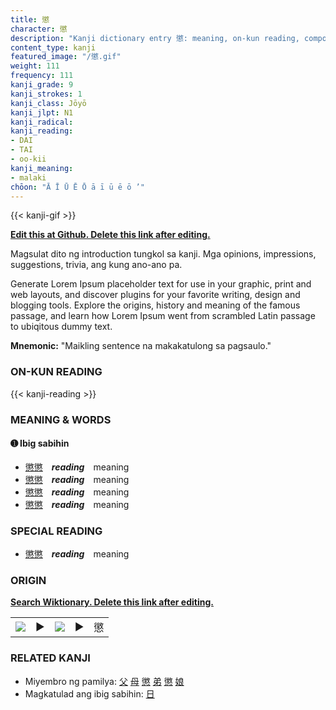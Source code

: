 ```yaml
---
title: 懲
character: 懲
description: "Kanji dictionary entry 懲: meaning, on-kun reading, compounds, origin, related kanji"
content_type: kanji
featured_image: "/懲.gif"
weight: 111
frequency: 111
kanji_grade: 9
kanji_strokes: 1
kanji_class: Jōyō
kanji_jlpt: N1
kanji_radical: 
kanji_reading: 
- DAI
- TAI
- oo-kii
kanji_meaning:
- malaki
chōon: "Ā Ī Ū Ē Ō ā ī ū ē ō ’"
---
```

[//]: # (Don't edit the line below. Kanji animated GIF code is automatically generated.)
{{< kanji-gif >}}

[//]: # (Edit below this line.)

**[Edit this at Github. Delete this link after editing.](https://github.com/tim0g/tim/tree/main/content/kanji/懲/index.md)**

Magsulat dito ng introduction tungkol sa kanji. Mga opinions, impressions, suggestions, trivia, ang kung ano-ano pa.

Generate Lorem Ipsum placeholder text for use in your graphic, print and web layouts, and discover plugins for your favorite writing, design and blogging tools. Explore the origins, history and meaning of the famous passage, and learn how Lorem Ipsum went from scrambled Latin passage to ubiqitous dummy text.
 
**Mnemonic:** "Maikling sentence na makakatulong sa pagsaulo."

### ON-KUN READING

[//]: # (Don't edit the line below. ON-KUN READING code is automatically generated.)
{{< kanji-reading >}}

### MEANING & WORDS

#### ➊ **Ibig sabihin**
  - [懲](../懲)[懲](../懲)　***reading***　meaning
  - [懲](../懲)[懲](../懲)　***reading***　meaning
  - [懲](../懲)[懲](../懲)　***reading***　meaning
  - [懲](../懲)[懲](../懲)　***reading***　meaning

### SPECIAL READING
  - [懲](../懲)[懲](../懲)　***reading***　meaning

### ORIGIN

**[Search Wiktionary. Delete this link after editing.](https://wiktionary.org/wiki/懲)**
<table class="kanji-table"><tr><td>
<img src="60px-懲-bronze.svg.png">
</td><td>▶</td><td>
<img src="60px-懲-oracle.svg.png">
</td><td>▶</td>
<td class="kanji-origin">懲</td>
</tr></table>

### RELATED KANJI
- Miyembro ng pamilya: [父](../父) [母](../母) [懲](../懲) [弟](../弟) [懲](../懲) [娘](../娘)
- Magkatulad ang ibig sabihin: [日](../日)
